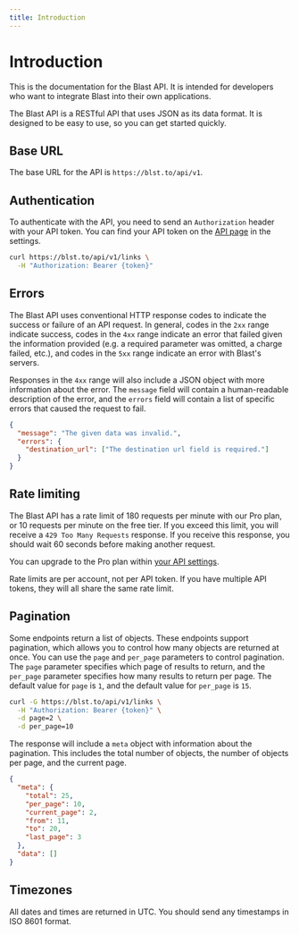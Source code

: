 ```yaml
---
title: Introduction
---
```


# Introduction

This is the documentation for the Blast API. It is intended for developers who want to integrate Blast into their own
applications.

The Blast API is a RESTful API that uses JSON as its data format. It is designed to be easy to use, so you can get
started quickly.

## Base URL

The base URL for the API is `https://blst.to/api/v1`.

## Authentication

To authenticate with the API, you need to send an `Authorization` header with your API token. You can find your API
token on the [API page](https://blst.to/settings/api) in the settings.

```bash
curl https://blst.to/api/v1/links \
  -H "Authorization: Bearer {token}"
```

## Errors

The Blast API uses conventional HTTP response codes to indicate the success or failure of an API request. In general,
codes in the `2xx` range indicate success, codes in the `4xx` range indicate an error that failed given the
information provided (e.g. a required parameter was omitted, a charge failed, etc.), and codes in the `5xx` range
indicate an error with Blast's servers.

Responses in the `4xx` range will also include a JSON object with more information about the error. The `message` field
will contain a human-readable description of the error, and the `errors` field will contain a list of specific errors
that caused the request to fail.

```json
{
  "message": "The given data was invalid.",
  "errors": {
    "destination_url": ["The destination url field is required."]
  }
}
```

## Rate limiting

The Blast API has a rate limit of 180 requests per minute with our Pro plan, or 10 requests per minute on the free tier.
If you exceed this limit, you will receive a `429 Too Many Requests` response. If you receive this response, you should
wait 60 seconds before making another request.

You can upgrade to the Pro plan within [your API settings](https://blst.to/settings/api).

Rate limits are per account, not per API token. If you have multiple API tokens, they will all share the same rate
limit.

## Pagination

Some endpoints return a list of objects. These endpoints support pagination, which allows you to control how many
objects are returned at once. You can use the `page` and `per_page` parameters to control pagination. The `page`
parameter specifies which page of results to return, and the `per_page` parameter specifies how many results to return
per page. The default value for `page` is `1`, and the default value for `per_page` is `15`.

```bash
curl -G https://blst.to/api/v1/links \
  -H "Authorization: Bearer {token}" \
  -d page=2 \
  -d per_page=10
```

The response will include a `meta` object with information about the pagination. This includes the total number of
objects, the number of objects per page, and the current page.

```json
{
  "meta": {
    "total": 25,
    "per_page": 10,
    "current_page": 2,
    "from": 11,
    "to": 20,
    "last_page": 3
  },
  "data": []
}
```

## Timezones

All dates and times are returned in UTC. You should send any timestamps in ISO 8601 format.
